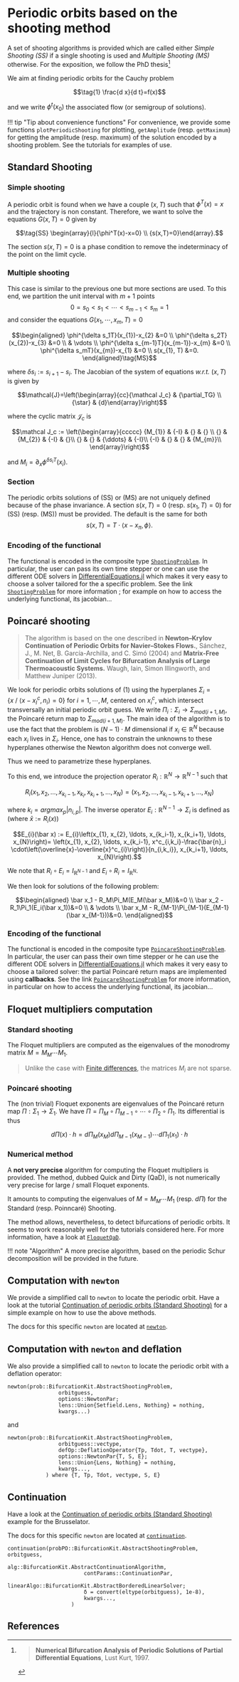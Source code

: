 # Periodic orbits based on the shooting method

A set of shooting algorithms is provided which are called either *Simple Shooting (SS)* if a single shooting is used and *Multiple Shooting (MS)* otherwise. For the exposition, we follow the PhD thesis[^Lust]

We aim at finding periodic orbits for the Cauchy problem 

$$\tag{1} \frac{d x}{d t}=f(x)$$ 

and we write $\phi^t(x_0)$ the associated flow (or semigroup of solutions).

!!! tip "Tip about convenience functions"
    For convenience, we provide some functions `plotPeriodicShooting` for plotting, `getAmplitude` (resp. `getMaximum`) for getting the amplitude (resp. maximum) of the solution encoded by a shooting problem. See the tutorials for examples of use.

## Standard Shooting
### Simple shooting
A periodic orbit is found when we have a couple $(x, T)$ such that $\phi^T(x) = x$ and the trajectory is non constant. Therefore, we want to solve the equations $G(x,T)=0$ given by

$$\tag{SS}
\begin{array}{l}{\phi^T(x)-x=0} \\ {s(x,T)=0}\end{array}.$$

The section $s(x,T)=0$ is a phase condition to remove the indeterminacy of the point on the limit cycle.

### Multiple shooting
This case is similar to the previous one but more sections are used. To this end, we partition the unit interval with $m+1$ points
$$0=s_{0}<s_{1}<\cdots<s_{m-1}<s_{m}=1$$ and consider the equations $G(x_1,\cdots,x_m,T)=0$

$$\begin{aligned}
\phi^{\delta s_1T}(x_{1})-x_{2} &=0 \\ 
\phi^{\delta s_2T}(x_{2})-x_{3} &=0 \\ & \vdots \\ 
\phi^{\delta s_{m-1}T}(x_{m-1})-x_{m} &=0 \\ 
\phi^{\delta s_mT}(x_{m})-x_{1} &=0 \\ s(x_{1}, T) &=0. 
\end{aligned}\tag{MS}$$

where $\delta s_i:=s_{i+1}-s_i$. The Jacobian of the system of equations *w.r.t.* $(x,T)$ is given by 

$$\mathcal{J}=\left(\begin{array}{cc}{\mathcal J_c} & {\partial_TG} \\ {\star} & {d}\end{array}\right)$$

where the cyclic matrix $\mathcal J_c$ is

$$\mathcal J_c := 
\left(\begin{array}{ccccc}
{M_{1}} & {-I} & {} & {} \\ 
{} & {M_{2}} & {-I} & {}\\ 
{} & {} & {\ddots} & {-I}\\ 
{-I} & {} & {} & {M_{m}}\\ 
\end{array}\right)$$

and $M_i=\partial_x\phi^{\delta s_i T}(x_i)$.

### Section

The periodic orbits solutions of (SS) or (MS) are not uniquely defined because of the phase invariance. A section $s(x,T)=0$ (resp. $s(x_1,T)=0$) for (SS) (resp. (MS)) must be provided. The default is the same for both
$$ s(x,T) = T\cdot \langle x-x_\pi, \phi\rangle.$$

### Encoding of the functional

The functional is encoded in the composite type [`ShootingProblem`](@ref). In particular, the user can pass its own time stepper or one can use the different ODE solvers in  [DifferentialEquations.jl](https://github.com/JuliaDiffEq/DifferentialEquations.jl) which makes it very easy to choose a solver tailored for the a specific problem. See the link [`ShootingProblem`](@ref) for more information ;  for example on how to access the underlying functional, its jacobian...

## Poincaré shooting

> The algorithm is based on the one described in **Newton–Krylov Continuation of Periodic Orbits for Navier–Stokes Flows.**, Sánchez, J., M. Net, B. Garcı́a-Archilla, and C. Simó (2004) and **Matrix-Free Continuation of Limit Cycles for Bifurcation Analysis of Large Thermoacoustic Systems.** Waugh, Iain, Simon Illingworth, and Matthew Juniper (2013). 


We look for periodic orbits solutions of (1) using the hyperplanes $\Sigma_i=\{x\ / \ \langle x-x^c_{I}, n_i\rangle=0\}$ for $i=1,\cdots,M$, centered on $x^c_i$, which intersect transversally an initial periodic orbit guess. We write $\Pi_i:\Sigma_i\to\Sigma_{mod(i+1,M)}$, the Poincaré return map to $\Sigma_{mod(i+1,M)}$. The main idea of the algorithm is to use the fact that the problem is $(N-1)\cdot M$ dimensional if $x_i\in\mathbb R^N$ because each $x_i$ lives in $\Sigma_i$. Hence, one has to constrain the unknowns to these hyperplanes otherwise the Newton algorithm does not converge well.

Thus we need to parametrize these hyperplanes.

To this end, we introduce the projection operator $R_i:\mathbb R^N\to \mathbb R^{N-1}$ such that 

$$R_{i}\left(x_{1}, x_{2}, \ldots, x_{k_i-1}, x_{k_i}, x_{k_i+1}, \ldots, x_{N}\right)=\left(x_{1}, x_{2}, \ldots, x_{k_i-1}, x_{k_i+1}, \ldots, x_{N}\right)$$

where $k_i=argmax_p |n_{i,p}|$. The inverse operator $E_i:\mathbb R^{N-1}\to\Sigma_i$ is defined as (where $\bar x:=R_i(x)$)

$$E_{i}(\bar x) := E_{i}\left(x_{1}, x_{2}, \ldots, x_{k_i-1}, x_{k_i+1}, \ldots, x_{N}\right)=
\left(x_{1}, x_{2}, \ldots, x_{k_i-1}, x^c_{i,k_i}-\frac{\bar{n}_i \cdot\left(\overline{x}-\overline{x}^c_{i}\right)}{n_{i,k_i}}, x_{k_i+1}, \ldots, x_{N}\right).$$ 

We note that $R_i\circ E_i = I_{\mathbb R^{N-1}}$ and $E_i\circ R_i = I_{\mathbb R^{N}}$.

We then look for solutions of the following problem:

$$\begin{aligned} 
\bar x_1 - R_M\Pi_M(E_M(\bar x_M))&=0 \\ 
\bar x_2 - R_1\Pi_1(E_i(\bar x_1))&=0 \\ & \vdots \\ 
\bar x_M - R_{M-1}\Pi_{M-1}(E_{M-1}(\bar x_{M-1}))&=0. 
\end{aligned}$$



### Encoding of the functional

The functional is encoded in the composite type [`PoincareShootingProblem`](@ref). In particular, the user can pass their own time stepper or he can use the different ODE solvers in  [DifferentialEquations.jl](https://github.com/JuliaDiffEq/DifferentialEquations.jl) which makes it very easy to choose a tailored solver: the partial Poincaré return maps are implemented using **callbacks**. See the link [`PoincareShootingProblem`](@ref) for more information, in particular on how to access the underlying functional, its jacobian...

## Floquet multipliers computation


### Standard shooting
The Floquet multipliers are computed as the eigenvalues of the monodromy matrix $M=M_M\cdots M_1$.

> Unlike the case with [Finite differences](https://bifurcationkit.github.io/BifurcationKitDocs.jl/dev/periodicOrbitTrapeze/), the matrices $M_i$ are not sparse.

### Poincaré shooting
The (non trivial) Floquet exponents are eigenvalues of the Poincaré return map $\Pi:\Sigma_1\to\Sigma_1$. We have $\Pi = \Pi_M\circ\Pi_{M-1}\circ\cdots\circ\Pi_2\circ\Pi_1$. Its differential is thus

$$d\Pi(x)\cdot h = d\Pi_M(x_{M})d\Pi_{M-1}(x_{M-1})\cdots d\Pi_1(x_1)\cdot h$$

### Numerical method

A **not very precise** algorithm for computing the Floquet multipliers is provided. The method, dubbed Quick and Dirty (QaD), is not numerically very precise for large / small Floquet exponents. 

It amounts to computing the eigenvalues of $M=M_M\cdots M_1$ (resp. $d\Pi$) for the Standard (resp. Poinncaré) Shooting.


The method allows, nevertheless, to detect bifurcations of periodic orbits. It seems to work reasonably well for the tutorials considered here. For more information, have a look at [`FloquetQaD`](@ref).

!!! note "Algorithm"
    A more precise algorithm, based on the periodic Schur decomposition will be provided in the future.

## Computation with `newton`

We provide a simplified call to `newton` to locate the periodic orbit. Have a look at the tutorial [Continuation of periodic orbits (Standard Shooting)](@ref) for a simple example on how to use the above methods. 

The docs for this specific `newton` are located at [`newton`](@ref).

## Computation with `newton` and deflation

We also provide a simplified call to `newton` to locate the periodic orbit with a deflation operator:

```@docs
newton(prob::BifurcationKit.AbstractShootingProblem,
				orbitguess,
				options::NewtonPar;
				lens::Union{Setfield.Lens, Nothing} = nothing,
				kwargs...)
```

and

```
newton(prob::BifurcationKit.AbstractShootingProblem,
				orbitguess::vectype,
				defOp::DeflationOperator{Tp, Tdot, T, vectype},
				options::NewtonPar{T, S, E};
				lens::Union{Lens, Nothing} = nothing,
				kwargs...,
			) where {T, Tp, Tdot, vectype, S, E}
```

## Continuation

Have a look at the [Continuation of periodic orbits (Standard Shooting)](@ref) example for the Brusselator.

The docs for this specific `newton` are located at [`continuation`](@ref).

```@docs
continuation(probPO::BifurcationKit.AbstractShootingProblem, orbitguess,
						alg::BifurcationKit.AbstractContinuationAlgorithm,
						contParams::ContinuationPar,
						linearAlgo::BifurcationKit.AbstractBorderedLinearSolver;
						δ = convert(eltype(orbitguess), 1e-8),
						kwargs...,
					)
```

## References

[^Lust]:> **Numerical Bifurcation Analysis of Periodic Solutions of Partial Differential Equations**, Lust Kurt, 1997. 
